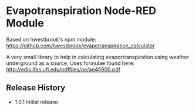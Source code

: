 Evapotranspiration Node-RED Module
=========

Based on hwestbrook's npm module: https://github.com/hwestbrook/evapotranspiration_calculator

A very small library to help in calculating evaportranspiration using weather underground as a source. Uses formulae found here: http://edis.ifas.ufl.edu/pdffiles/ae/ae45900.pdf


## Release History

* 1.0.1 Initial release